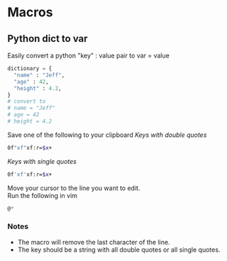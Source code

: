 # Macros
## Python dict to var
Easily convert a python "key" : value pair to var = value
```python
dictionary = {
  "name" : "Jeff",
  "age" : 42,
  "height" : 4.2,
}
# convert to 
# name = "Jeff"
# age = 42
# height = 4.2
```
Save one of the following to your clipboard
_Keys with double quotes_
```bash
0f"xf"xf:r=$x+
```
_Keys with single quotes_
```bash
0f'xf'xf:r=$x+
```
Move your cursor to the line you want to edit.   
Run the following in vim
```ex
@*
```
### Notes
- The macro will remove the last character of the line.   
- The key should be a string with all double quotes or all single quotes.   
